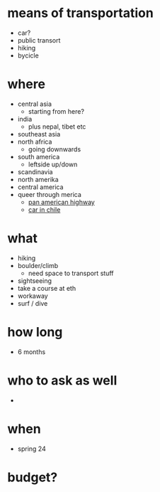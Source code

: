 # means of transportation
- car?
- public transort
- hiking
- bycicle

# where
- central asia
  - starting from here?
- india
  - plus nepal, tibet etc
- southeast asia
- north africa 
  - going downwards
- south america 
  - leftside up/down
- scandinavia
- north amerika
- central america
- queer through merica
  - [pan american highway](https://www.adventurism.tv/blog/2021/7/18/can-you-drive-a-car-from-north-america-to-south-america#:~:text=The%20official%20section%20from%20Laredo,of%2028%20days%20to%20complete.)
  - [car in chile](https://packtolife.com/how-to-buy-a-car-in-chile/)

# what
- hiking
- boulder/climb
  - need space to transport stuff
- sightseeing
- take a course at eth
- workaway
- surf / dive

# how long
- 6 months

# who to ask as well
- 

# when
- spring 24

# budget?

